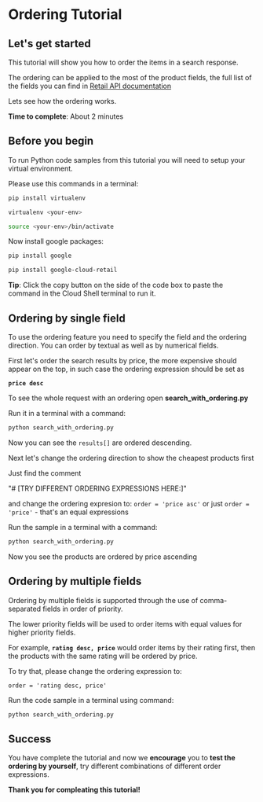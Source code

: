 # **Ordering Tutorial**

## Let's get started

This tutorial will show you how to order the items in a search response. 

The ordering can be applied to the most of the product fields, the full list of the fields you can find in [Retail API documentation](https://cloud.google.com/retail/docs/filter-and-order#order)


Lets see how the ordering works.

**Time to complete**: About 2 minutes

## Before you begin

To run Python code samples from this tutorial you will need to setup your virtual environment.

Please use this commands in a terminal:
```bash
pip install virtualenv
```
```bash
virtualenv <your-env>
```
```bash
source <your-env>/bin/activate
```
Now install google packages:
```bash
pip install google
```
```bash
pip install google-cloud-retail
```

**Tip**: Click the copy button on the side of the code box to paste the command in the Cloud Shell terminal to run it.


## Ordering by single field

To use the ordering feature you need to specify the field and the ordering direction. You can order by textual as well as by numerical fields.

First let's order the search results by price, the more expensive should appear on the top, in such case the ordering expression should be set as 

**```price desc```**
 

To see the whole request with an ordering open **search_with_ordering.py**

Run it in a terminal with a command:
```bash
python search_with_ordering.py
```

Now you can see the ```results[]``` are ordered descending.

Next let's change the ordering direction to show the cheapest products first

Just find the comment 

"# [TRY DIFFERENT ORDERING EXPRESSIONS HERE:]" 

and change the ordering expresion to: 
```order = 'price asc'``` or just ```order = 'price'``` - that's an equal expressions

Run the sample in a terminal with a command:
```bash
python search_with_ordering.py
```

Now you see the products are ordered by price ascending

## Ordering by multiple fields

Ordering by multiple fields is supported through the use of comma-separated fields in order of priority. 

The lower priority fields will be used to order items with equal values for higher priority fields. 


For example, **```rating desc, price```** would order items by their rating first, then the products with the same rating will be ordered by price.

To try that, please change the ordering expression to:
```
order = 'rating desc, price'
```

Run the code sample in a terminal using command:
```bash
python search_with_ordering.py
```

## Success 

You have complete the tutorial and now we **encourage** you to **test the ordering by yourself**, try different combinations of different order expressions.

**Thank you for compleating this tutorial!**
